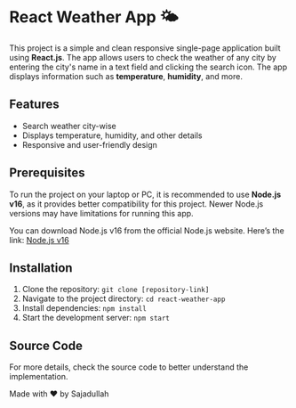 
<h1>React Weather App 🌤️</h1>
    <p>
        This project is a simple and clean responsive single-page application built using <strong>React.js</strong>.
        The app allows users to check the weather of any city by entering the city's name in a text field and clicking the search icon.
        The app displays information such as <strong>temperature</strong>, <strong>humidity</strong>, and more.
    </p>

  <h2>Features</h2>
    <ul>
        <li>Search weather city-wise</li>
        <li>Displays temperature, humidity, and other details</li>
        <li>Responsive and user-friendly design</li>
    </ul>

  <h2>Prerequisites</h2>
    <p>
        To run the project on your laptop or PC, it is recommended to use <strong>Node.js v16</strong>, 
        as it provides better compatibility for this project. Newer Node.js versions may have limitations for running this app.
    </p>
    
<p>You can download Node.js v16 from the official Node.js website. Here’s the link: <a href="https:/https://nodejs.org/download/release/latest-v16.x/)" target="_blank">Node.js v16</a></p>

 


  <h2>Installation</h2>
    <ol>
        <li>Clone the repository: <code>git clone [repository-link]</code></li>
        <li>Navigate to the project directory: <code>cd react-weather-app</code></li>
        <li>Install dependencies: <code>npm install</code></li>
        <li>Start the development server: <code>npm start</code></li>
    </ol>

  <h2>Source Code</h2>
    <p>
        For more details, check the source code to better understand the implementation.
    </p>

   <footer>
        <p>Made with ❤️ by Sajadullah</p>
    </footer>

